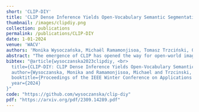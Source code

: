 ```yaml
---
short: 'CLIP-DIY'
title: 'CLIP Dense Inference Yields Open-Vocabulary Semantic Segmentation For-Free'
thumbnail: /images/clipdiy.png
collection: publications
permalink: /publications/CLIP-DIY
date: 1-01-2024
venue: 'WACV'
authors: 'Monika Wysoczańska, Michaël Ramamonjisoa, Tomasz Trzciński, Oriane Siméoni'
abstract: "The emergence of CLIP has opened the way for open-world image perception. The zero-shot classification capabilities of the model are impressive but are harder to use for dense tasks such as image segmentation. Several methods have proposed different modifications and learning schemes to produce dense output. Instead, we propose in this work an open-vocabulary semantic segmentation method, dubbed CLIP-DIY, which does not require any additional training or annotations, but instead leverages existing unsupervised object localization approaches. In particular, CLIP-DIY is a multi-scale approach that directly exploits CLIP classification abilities on patches of different sizes and aggregates the decision in a single map. We further guide the segmentation using foreground/background scores obtained using unsupervised object localization methods. With our method, we obtain state-of-the-art zero-shot semantic segmentation results on PASCAL VOC and perform on par with the best methods on COCO."
bibtex: "@article{wysoczanska2023clipdiy, <br>
  title={CLIP-DIY: CLIP Dense Inference Yields Open-Vocabulary Semantic Segmentation For-Free}, <br>
  author={Wysoczanska, Monika and Ramamonjisoa, Michael and Trzcinski, Tomasz and Simeoni, Oriane}, <br>
  booktitle={Proceedings of the IEEE Winter Conference on Applications of Computer Vision (WACV)}, <br>
  year={2024}
}"
code: "https://github.com/wysoczanska/clip-diy"
pdf: "https://arxiv.org/pdf/2309.14289.pdf"
---
```


